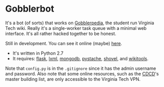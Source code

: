# Gobblerbot

It's a bot (of sorts) that works on [Gobblerpedia], the student run Virginia
Tech wiki. Really it's a single-worker task queue with a minimal web interface.
It's all rather hacked together to be honest.

Still in development. You can see it online (maybe) [here](http://gobblerbot.alxlit.name/).

  * It's written in Python 2.7
  * It requires: [flask], [lxml], [mongodb], [pystache], [shovel], and
    [wikitools].

Note that `config.py` is in the `.gitignore` since it has the admin username
and password. Also note that some online resources, such as the [CDCD]'s master
building list, are only accessible to the Virginia Tech VPN.

[CDCD]:         http://www.cdcd.vt.edu
[Gobblerpedia]: http://gobblerpedia.org

[flask]:      http://flask.pocoo.org
[lxml]:       http://lxml.de/
[mongodb]:    http://mongodb.org
[pystache]:   https://github.com/defunkt/pystache
[shovel]:     http://github.com/seomoz/shovel
[wikitools]:  http://code.google.com/p/python-wikitools/

